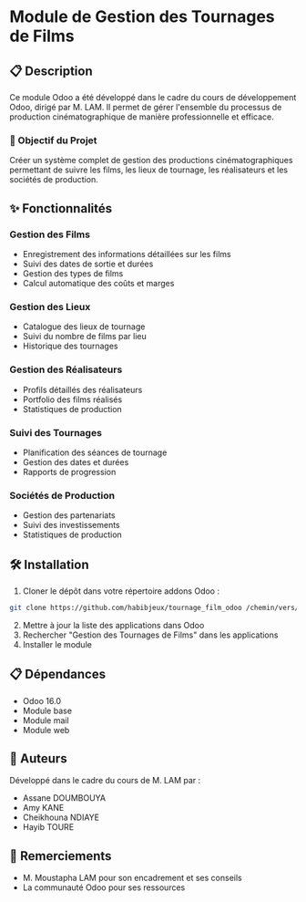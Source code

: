 # Module de Gestion des Tournages de Films

## 📋 Description

Ce module Odoo a été développé dans le cadre du cours de développement Odoo, dirigé par M. LAM. Il permet de gérer l'ensemble du processus de production cinématographique de manière professionnelle et efficace.

### 🎯 Objectif du Projet

Créer un système complet de gestion des productions cinématographiques permettant de suivre les films, les lieux de tournage, les réalisateurs et les sociétés de production.

## ✨ Fonctionnalités

### Gestion des Films

- Enregistrement des informations détaillées sur les films
- Suivi des dates de sortie et durées
- Gestion des types de films
- Calcul automatique des coûts et marges

### Gestion des Lieux

- Catalogue des lieux de tournage
- Suivi du nombre de films par lieu
- Historique des tournages

### Gestion des Réalisateurs

- Profils détaillés des réalisateurs
- Portfolio des films réalisés
- Statistiques de production

### Suivi des Tournages

- Planification des séances de tournage
- Gestion des dates et durées
- Rapports de progression

### Sociétés de Production

- Gestion des partenariats
- Suivi des investissements
- Statistiques de production

## 🛠 Installation

1. Cloner le dépôt dans votre répertoire addons Odoo :

```bash
git clone https://github.com/habibjeux/tournage_film_odoo /chemin/vers/addons/tournage_film
```

2. Mettre à jour la liste des applications dans Odoo
3. Rechercher "Gestion des Tournages de Films" dans les applications
4. Installer le module

## 📋 Dépendances

- Odoo 16.0
- Module base
- Module mail
- Module web

## 👥 Auteurs

Développé dans le cadre du cours de M. LAM par :

- Assane DOUMBOUYA
- Amy KANE
- Cheikhouna NDIAYE
- Hayib TOURE

## 🙏 Remerciements

- M. Moustapha LAM pour son encadrement et ses conseils
- La communauté Odoo pour ses ressources
